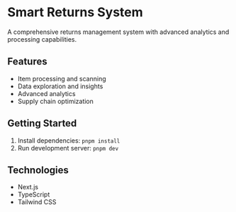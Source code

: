 # Smart Returns System

A comprehensive returns management system with advanced analytics and processing capabilities.

## Features
- Item processing and scanning
- Data exploration and insights
- Advanced analytics
- Supply chain optimization

## Getting Started
1. Install dependencies: `pnpm install`
2. Run development server: `pnpm dev`

## Technologies
- Next.js
- TypeScript
- Tailwind CSS